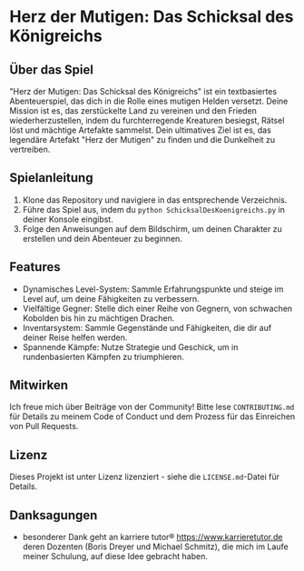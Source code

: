 # Herz der Mutigen: Das Schicksal des Königreichs

## Über das Spiel

"Herz der Mutigen: Das Schicksal des Königreichs" ist ein textbasiertes Abenteuerspiel, das dich in die Rolle eines mutigen Helden versetzt. Deine Mission ist es, das zerstückelte Land zu vereinen und den Frieden wiederherzustellen, indem du furchterregende Kreaturen besiegst, Rätsel löst und mächtige Artefakte sammelst. Dein ultimatives Ziel ist es, das legendäre Artefakt "Herz der Mutigen" zu finden und die Dunkelheit zu vertreiben.

## Spielanleitung

1. Klone das Repository und navigiere in das entsprechende Verzeichnis.
2. Führe das Spiel aus, indem du `python SchicksalDesKoenigreichs.py` in deiner Konsole eingibst.
3. Folge den Anweisungen auf dem Bildschirm, um deinen Charakter zu erstellen und dein Abenteuer zu beginnen.

## Features

- Dynamisches Level-System: Sammle Erfahrungspunkte und steige im Level auf, um deine Fähigkeiten zu verbessern.
- Vielfältige Gegner: Stelle dich einer Reihe von Gegnern, von schwachen Kobolden bis hin zu mächtigen Drachen.
- Inventarsystem: Sammle Gegenstände und Fähigkeiten, die dir auf deiner Reise helfen werden.
- Spannende Kämpfe: Nutze Strategie und Geschick, um in rundenbasierten Kämpfen zu triumphieren.

## Mitwirken

Ich freue mich über Beiträge von der Community! Bitte lese `CONTRIBUTING.md` für Details zu meinem Code of Conduct und dem Prozess für das Einreichen von Pull Requests.

## Lizenz

Dieses Projekt ist unter Lizenz lizenziert - siehe die `LICENSE.md`-Datei für Details.

## Danksagungen

- besonderer Dank geht an karriere tutor® https://www.karrieretutor.de deren Dozenten (Boris Dreyer und Michael Schmitz), die mich im Laufe meiner Schulung, auf diese Idee gebracht haben.

